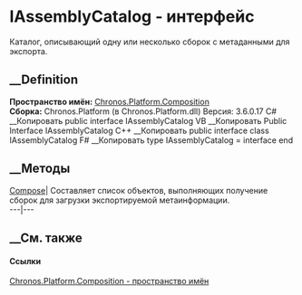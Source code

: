 # IAssemblyCatalog - интерфейс
Каталог, описывающий одну или несколько сборок с метаданными для экспорта.
## __Definition
 **Пространство имён:**
[Chronos.Platform.Composition](N_Chronos_Platform_Composition.htm)  
 **Сборка:** Chronos.Platform (в Chronos.Platform.dll) Версия: 3.6.0.17
C# __Копировать
     public interface IAssemblyCatalog
VB __Копировать
     Public Interface IAssemblyCatalog
C++ __Копировать
     public interface class IAssemblyCatalog
F# __Копировать
     type IAssemblyCatalog = interface end
##  __Методы
[Compose](M_Chronos_Platform_Composition_IAssemblyCatalog_Compose.htm)|
Составляет список объектов, выполняющих получение сборок для загрузки
экспортируемой метаинформации.  
---|---  
##  __См. также
#### Ссылки
[Chronos.Platform.Composition - пространство
имён](N_Chronos_Platform_Composition.htm)
